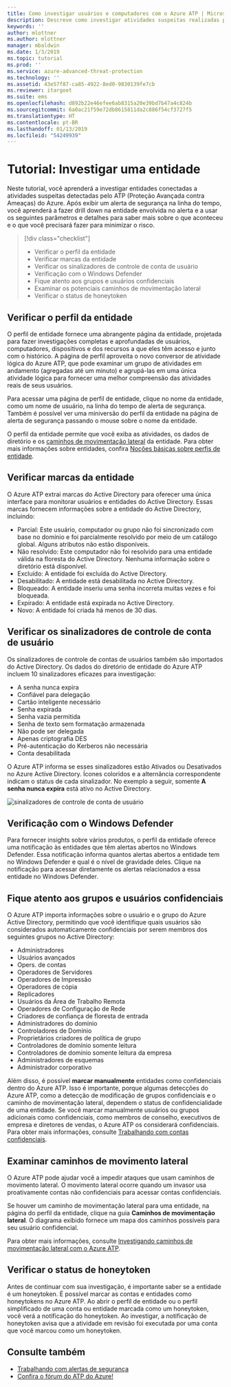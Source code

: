 ```yaml
---
title: Como investigar usuários e computadores com o Azure ATP | Microsoft Docs
description: Descreve como investigar atividades suspeitas realizadas por usuários, entidades, computadores ou dispositivos que usam o Azure ATP (Proteção Avançada contra Ameaças)
keywords: ''
author: mlottner
ms.author: mlottner
manager: mbaldwin
ms.date: 1/3/2019
ms.topic: tutorial
ms.prod: ''
ms.service: azure-advanced-threat-protection
ms.technology: ''
ms.assetid: 43e57f87-ca85-4922-8ed0-9830139fe7cb
ms.reviewer: itargoet
ms.suite: ems
ms.openlocfilehash: d892b22e46efee6ab8315a20e39bd7b47a4c824b
ms.sourcegitcommit: 6a0ac21f59e72db8615811da2c886f54cf3727f5
ms.translationtype: HT
ms.contentlocale: pt-BR
ms.lasthandoff: 01/13/2019
ms.locfileid: "54249939"
---
```

# <a name="tutorial-investigate-an-entity"></a>Tutorial: Investigar uma entidade

Neste tutorial, você aprenderá a investigar entidades conectadas a atividades suspeitas detectadas pelo ATP (Proteção Avançada contra Ameaças) do Azure. Após exibir um alerta de segurança na linha do tempo, você aprenderá a fazer drill down na entidade envolvida no alerta e a usar os seguintes parâmetros e detalhes para saber mais sobre o que aconteceu e o que você precisará fazer para minimizar o risco.

> [!div class="checklist"]
> * Verificar o perfil da entidade
> * Verificar marcas da entidade
> * Verificar os sinalizadores de controle de conta de usuário
> * Verificação com o Windows Defender
> * Fique atento aos grupos e usuários confidenciais
> * Examinar os potenciais caminhos de movimentação lateral
> * Verificar o status de honeytoken

## <a name="check-the-entity-profile"></a>Verificar o perfil da entidade

O perfil de entidade fornece uma abrangente página da entidade, projetada para fazer investigações completas e aprofundadas de usuários, computadores, dispositivos e dos recursos a que eles têm acesso e junto com o histórico. A página de perfil aproveita o novo conversor de atividade lógica do Azure ATP, que pode examinar um grupo de atividades em andamento (agregadas até um minuto) e agrupá-las em uma única atividade lógica para fornecer uma melhor compreensão das atividades reais de seus usuários.

Para acessar uma página de perfil de entidade, clique no nome da entidade, como um nome de usuário, na linha do tempo de alerta de segurança. Também é possível ver uma miniversão do perfil da entidade na página de alerta de segurança passando o mouse sobre o nome da entidade.

O perfil da entidade permite que você exiba as atividades, os dados de diretório e os [caminhos de movimentação lateral](use-case-lateral-movement-path.md) da entidade. Para obter mais informações sobre entidades, confira [Noções básicas sobre perfis de entidade](entity-profiles.md).

## <a name="check-entity-tags"></a>Verificar marcas da entidade

O Azure ATP extrai marcas do Active Directory para oferecer uma única interface para monitorar usuários e entidades do Active Directory. Essas marcas fornecem informações sobre a entidade do Active Directory, incluindo:
- Parcial: Este usuário, computador ou grupo não foi sincronizado com base no domínio e foi parcialmente resolvido por meio de um catálogo global. Alguns atributos não estão disponíveis.
- Não resolvido: Este computador não foi resolvido para uma entidade válida na floresta do Active Directory. Nenhuma informação sobre o diretório está disponível.
- Excluído: A entidade foi excluída do Active Directory.
- Desabilitado: A entidade está desabilitada no Active Directory.
- Bloqueado: A entidade inseriu uma senha incorreta muitas vezes e foi bloqueada.
- Expirado: A entidade está expirada no Active Directory.
- Novo: A entidade foi criada há menos de 30 dias.

## <a name="check-user-account-control-flags"></a>Verificar os sinalizadores de controle de conta de usuário

Os sinalizadores de controle de contas de usuários também são importados do Active Directory. Os dados do diretório de entidade do Azure ATP incluem 10 sinalizadores eficazes para investigação: 
- A senha nunca expira
- Confiável para delegação
- Cartão inteligente necessário
- Senha expirada
- Senha vazia permitida
- Senha de texto sem formatação armazenada
- Não pode ser delegada
- Apenas criptografia DES
- Pré-autenticação do Kerberos não necessária
- Conta desabilitada 

O Azure ATP informa se esses sinalizadores estão Ativados ou Desativados no Azure Active Directory. Ícones coloridos e a alternância correspondente indicam o status de cada sinalizador. No exemplo a seguir, somente **A senha nunca expira** está ativo no Active Directory.

 ![sinalizadores de controle de conta de usuário](./media/user-access-flags.png)

## <a name="cross-check-with-windows-defender"></a>Verificação com o Windows Defender

Para fornecer insights sobre vários produtos, o perfil da entidade oferece uma notificação às entidades que têm alertas abertos no Windows Defender. Essa notificação informa quantos alertas abertos a entidade tem no Windows Defender e qual é o nível de gravidade deles. Clique na notificação para acessar diretamente os alertas relacionados a essa entidade no Windows Defender.


## <a name="keep-an-eye-on-sensitive-users-and-groups"></a>Fique atento aos grupos e usuários confidenciais

O Azure ATP importa informações sobre o usuário e o grupo do Azure Active Directory, permitindo que você identifique quais usuários são considerados automaticamente confidenciais por serem membros dos seguintes grupos no Active Directory:

-   Administradores
-   Usuários avançados
-   Opers. de contas
-   Operadores de Servidores
-   Operadores de Impressão
-   Operadores de cópia
-   Replicadores
-   Usuários da Área de Trabalho Remota 
-   Operadores de Configuração de Rede 
-   Criadores de confiança de floresta de entrada
-   Administradores do domínio
-   Controladores de Domínio
-   Proprietários criadores de política de grupo 
-   Controladores de domínio somente leitura 
-   Controladores de domínio somente leitura da empresa 
-   Administradores de esquemas 
-   Administrador corporativo

Além disso, é possível **marcar manualmente** entidades como confidenciais dentro do Azure ATP. Isso é importante, porque algumas detecções do Azure ATP, como a detecção de modificação de grupos confidenciais e o caminho de movimentação lateral, dependem o status de confidencialidade de uma entidade. Se você marcar manualmente usuários ou grupos adicionais como confidenciais, como membros de conselho, executivos de empresa e diretores de vendas, o Azure ATP os considerará confidenciais. Para obter mais informações, consulte [Trabalhando com contas confidenciais](sensitive-accounts.md).

## <a name="review-lateral-movement-paths"></a>Examinar caminhos de movimento lateral

O Azure ATP pode ajudar você a impedir ataques que usam caminhos de movimento lateral. O movimento lateral ocorre quando um invasor usa proativamente contas não confidenciais para acessar contas confidenciais.

Se houver um caminho de movimentação lateral para uma entidade, na página do perfil da entidade, clique na guia **Caminhos de movimentação lateral**. O diagrama exibido fornece um mapa dos caminhos possíveis para seu usuário confidencial. 

Para obter mais informações, consulte [Investigando caminhos de movimentação lateral com o Azure ATP](use-case-lateral-movement-path.md).

## <a name="check-honeytoken-status"></a>Verificar o status de honeytoken

Antes de continuar com sua investigação, é importante saber se a entidade é um honeytoken. É possível marcar as contas e entidades como honeytokens no Azure ATP. Ao abrir o perfil de entidade ou o perfil simplificado de uma conta ou entidade marcada como um honeytoken, você verá a notificação do honeytoken. Ao investigar, a notificação de honeytoken avisa que a atividade em revisão foi executada por uma conta que você marcou como um honeytoken.

## <a name="see-also"></a>Consulte também

- [Trabalhando com alertas de segurança](working-with-suspicious-activities.md)
- [Confira o fórum do ATP do Azure!](https://aka.ms/azureatpcommunity)